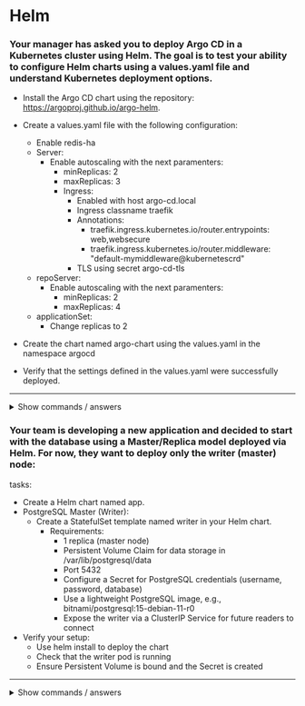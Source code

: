 # Helm

### Your manager has asked you to deploy Argo CD in a Kubernetes cluster using Helm. The goal is to test your ability to configure Helm charts using a values.yaml file and understand Kubernetes deployment options.

- Install the Argo CD chart using the repository: https://argoproj.github.io/argo-helm.

- Create a values.yaml file with the following configuration:
  - Enable redis-ha
  - Server:
    - Enable autoscaling with the next paramenters:
      - minReplicas: 2
      - maxReplicas: 3
      - Ingress:
        - Enabled with host argo-cd.local
        - Ingress classname traefik
        - Annotations: 
          - traefik.ingress.kubernetes.io/router.entrypoints: web,websecure
          - traefik.ingress.kubernetes.io/router.middleware: "default-mymiddleware@kubernetescrd"
        - TLS using secret argo-cd-tls
  - repoServer:
    - Enable autoscaling with the next paramenters:
      - minReplicas: 2
      - maxReplicas: 4
  - applicationSet:
      - Change replicas to 2
- Create the chart named argo-chart using the values.yaml in the namespace argocd
- Verify that the settings defined in the values.yaml were successfully deployed.

---

<details>
<summary>Show commands / answers</summary>
<p>

```bash
helm repo add argo https://argoproj.github.io/argo-helm
helm repo update

helm show values argo/argo-cd > argo-cd.yaml

# you can use for example: /^server:/ to efficiently search for through the YAML file
vim argo-cd.yaml

# values.yaml
redis-ha:
  enable: true
server:
  autoscaling:
    enabled: true
    minReplicas: 2
    maxReplicas: 3
  ingress:
    enabled: true
    ingressClassName: traefik
    annotations:
      traefik.ingress.kubernetes.io/router.entrypoints: web,websecure
      traefik.ingress.kubernetes.io/router.middleware: default-mymiddleware@kubernetescrd
    hostname: argo-cd.local
    extraTls:
      - hosts:
        - argocd.example.com
        secretName: argo-cd-tls
repoServer:
  autoscaling:
    enabled: true
    minReplicas: 2
    maxReplicas: 4
applicationSet:
  replicas: 2

# We create the chart

kubectl create ns argocd
helm install -n argocd argo-chart argo/argo-cd -f values.yaml 

# We check if the changes were successful
helm get manifest argo-chart -n argocd | grep -i <value to search>

```

</p>
</details>

### Your team is developing a new application and decided to start with the database using a Master/Replica model deployed via Helm. For now, they want to deploy only the writer (master) node:

tasks:

- Create a Helm chart named app.
- PostgreSQL Master (Writer):
  - Create a StatefulSet template named writer in your Helm chart. 
    - Requirements:
      - 1 replica (master node)
      - Persistent Volume Claim for data storage in /var/lib/postgresql/data
      - Port 5432
      - Configure a Secret for PostgreSQL credentials (username, password, database)
      - Use a lightweight PostgreSQL image, e.g., bitnami/postgresql:15-debian-11-r0
      - Expose the writer via a ClusterIP Service for future readers to connect
- Verify your setup:
  - Use helm install to deploy the chart
  - Check that the writer pod is running
  - Ensure Persistent Volume is bound and the Secret is created

---

<details>
<summary>Show commands / answers</summary>
<p>

```bash
helm create app

# values.yaml
postgresql:
  image: bitnami/postgresql:15-debian-11-r0
  replicaCount: 1
  persistence:
    enabled: true
    size: 1Gi
  port: 5432
  credentials:
    username: postgres
    password: mysecurepassword
    database: mydatabase




# templates/secret.yaml
apiVersion: v1
kind: Secret
metadata:
  name: {{ include "app.fullname" . }}-secret
type: Opaque
stringData:
  POSTGRES_USER: {{ .Values.postgresql.credentials.username }}
  POSTGRES_PASSWORD: {{ .Values.postgresql.credentials.password }}
  POSTGRES_DB: {{ .Values.postgresql.credentials.database }}




# templates/service.yaml
apiVersion: v1
kind: Service
metadata:
  name: {{ include "app.fullname" . }}-writer
spec:
  type: ClusterIP
  ports:
    - port: {{ .Values.postgresql.port }}
      targetPort: {{ .Values.postgresql.port }}
      name: postgres
  selector:
    app.kubernetes.io/name: {{ include "app.name" . }}
    role: writer




# templates/writer-statefulset.yaml
apiVersion: apps/v1
kind: StatefulSet
metadata:
  name: {{ include "app.fullname" . }}-writer
spec:
  serviceName: {{ include "app.fullname" . }}-writer
  replicas: {{ .Values.postgresql.replicaCount }}
  selector:
    matchLabels:
      app.kubernetes.io/name: {{ include "app.name" . }}
      role: writer
  template:
    metadata:
      labels:
        app.kubernetes.io/name: {{ include "app.name" . }}
        role: writer
    spec:
      containers:
        - name: postgres
          image: {{ .Values.postgresql.image }}
          ports:
            - containerPort: {{ .Values.postgresql.port }}
          env:
            - name: POSTGRES_USER
              valueFrom:
                secretKeyRef:
                  name: {{ include "app.fullname" . }}-secret
                  key: POSTGRES_USER
            - name: POSTGRES_PASSWORD
              valueFrom:
                secretKeyRef:
                  name: {{ include "app.fullname" . }}-secret
                  key: POSTGRES_PASSWORD
            - name: POSTGRES_DB
              valueFrom:
                secretKeyRef:
                  name: {{ include "app.fullname" . }}-secret
                  key: POSTGRES_DB
          volumeMounts:
            - name: data
              mountPath: /var/lib/postgresql/data
  volumeClaimTemplates:
    - metadata:
        name: data
      spec:
        accessModes: ["ReadWriteOnce"]
        resources:
          requests:
            storage: {{ .Values.postgresql.persistence.size }}

# You can deploy the app by doing:
helm install app ./app
kubectl get pods
kubectl get pvc
kubectl get secret

```

</p>
</details>

